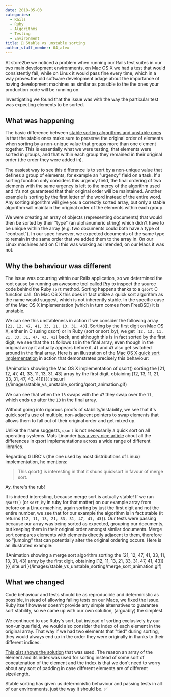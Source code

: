 ```yaml
---
date: 2018-05-03
categories:
  - Rails
  - Ruby
  - Algorithms
  - Testing
  - Environment
title: 🔁 Stable vs unstable sorting
author_staff_member: 04_alex
---
```


At store2be we noticed a problem when running our Rails test suites in our two main development environments, on Mac OS X we had a test that would consistently fail, while on Linux it would pass fine every time, which in a way proves the old software development adage about the importance of having development machines as similar as possible to the the ones your production code will be running on.

Investigating we found that the issue was with the way the particular test was expecting elements to be sorted.

## What was happening

The basic difference between [stable sorting algorithms and unstable ones](https://en.wikipedia.org/wiki/Category:Stable_sorts) is that the stable ones make sure to preserve the original order of elements when sorting by a non-unique value that groups more than one element together. This is essentially what we were testing, that elements were sorted in groups, and that within each group they remained in their original order (the order they were added in).

The easiest way to see this difference is to sort by a non-unique value that defines a group of elements, for example an "urgency" field on a task. If a sorting function only considers this urgency field, the final ordering of two elements with the same urgency is left to the mercy of the algorithm used and it's not guaranteed that their original order will be maintained. Another example is sorting by the first letter of the word instead of the entire word. Any sorting algorithm will give you a correctly sorted array, but only a stable algorithm will maintain the original order of the elements within each group.

We were creating an array of objects (representing documents) that would then be sorted by their "type" (an alphanumeric string) which didn't have to be unique within the array (e.g. two documents could both have a type of "contract"). In our spec however, we expected documents of the same type to remain in the same order that we added them to the array in. On our Linux machines and on CI this was working as intended, on our Macs it was not.

## Why the behaviour was different

The issue was occurring within our Rails application, so we determined the root cause by running an awesome tool called [Pry](https://github.com/pry/pry) to inspect the source code behind the Ruby `sort` method. Sorting happens thanks to a `qsort` C function call. On Mac OS X this does in fact utilize a quick sort algorithm as the name would suggest, which is not inherently stable. In the specific case of the Mac OS X implementation (which in turn comes from FreeBSD) it is unstable.

We can see this unstableness in action if we consider the following array `[21, 12, 47, 41, 33, 11, 13, 31, 43]`. Sorting by the first digit on Mac OS X, either in C (using qsort) or in Ruby (sort or sort_by), we get `[12, 13, 11, 21, 33, 31, 47, 43, 41]` back, and although this is in fact sorted by the first digit, we see that the `11` follows `13` in the final array, even though in the original array it actually appears before it. `41` and `43` also get switched around in the final array. Here is an illustration of the [Mac OS X quick sort implementation](https://opensource.apple.com/source/xnu/xnu-1456.1.26/bsd/kern/qsort.c) in action that demonstrates precisely this behaviour:

![Animation showing the Mac OS X implementation of qsort() sorting the [21, 12, 47, 41, 33, 11, 13, 31, 43] array by the first digit, obtaining [12, 13, 11, 21, 33, 31, 47, 43, 41]]({{ site.url }}/images/stable_vs_unstable_sorting/qsort_animation.gif)

We can see that when the `13` swaps with the `47` they swap over the `11`, which ends up after the `13` in the final array.

Without going into rigorous proofs of stability/instability, we see that it's quick sort's use of multiple, non-adjacent pointers to swap elements that allows them to fall out of their original order and get mixed up.

Unlike the name suggests, `qsort` is not necessarily a quick sort on all operating systems. Mats Linander [has a very nice article](http://calmerthanyouare.org/2013/05/31/qsort-shootout.html) about all the differences in qsort implementations across a wide range of different libraries.

Regarding GLIBC's (the one used by most distributions of Linux) implementation, he mentions:

> This qsort() is interesting in that it shuns quicksort in favour of merge sort.

Ay, there's the rub!

It is indeed interesting, because merge sort is actually stable! If we run `qsort()` (or `sort_by` in ruby for that matter) on our example array from before on a Linux machine, again sorting by just the first digit and not the entire number, we see that for our example the algorithm is in fact stable (it returns `[12, 11, 13, 21, 33, 31, 47, 41, 43]`). Our tests were passing because our array was being sorted as expected, grouping our documents, but keeping them in their original order amongst similar documents. Merge sort compares elements with elements directly adjacent to them, therefore no "jumping" that can potentially alter the original ordering occurs. Here is an illustrated example:

![Animation showing a merge sort algorithm sorting the [21, 12, 47, 41, 33, 11, 13, 31, 43] array by the first digit, obtaining [12, 11, 13, 21, 33, 31, 47, 41, 43]]({{ site.url }}/images/stable_vs_unstable_sorting/merge_sort_animation.gif)

## What we changed

Code behaviour and tests should be as reproducible and deterministic as possible, instead of allowing failing tests on our Macs, we fixed the issue. Ruby itself however doesn't provide any simple alternatives to guarantee sort stability, so we came up with our own solution, (arguably) the simplest.

We continued to use Ruby's sort, but instead of sorting exclusively by our non-unique field, we would also consider the index of each element in the original array. That way if we had two elements that "tied" during sorting, they would always end up in the order they were originally in thanks to their different indices.

[This gist shows the solution](https://gist.github.com/indifferentalex/08a2434192399bcd13042deda73935c5) that was used. The reason an array of the element and its index was used for sorting instead of some sort of concatenation of the element and the index is that we don’t need to worry about any sort of padding in case different elements are of different size/length.

Stable sorting has given us deterministic behaviour and passing tests in all of our environments, just the way it should be. ✅
